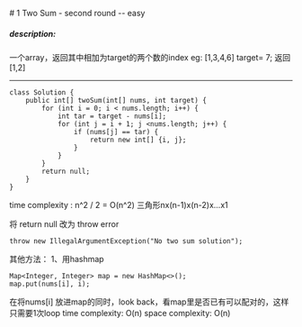 \# 1 Two Sum - second round -- easy

##### description:
一个array，返回其中相加为target的两个数的index
eg: [1,3,4,6] target= 7;
返回 [1,2]
*************

```
class Solution {
    public int[] twoSum(int[] nums, int target) {
        for (int i = 0; i < nums.length; i++) {
            int tar = target - nums[i];
            for (int j = i + 1; j <nums.length; j++) {
                if (nums[j] == tar) {
                    return new int[] {i, j};
                }
            }
        }
        return null;
    }
}
```
time complexity : n^2 / 2 = O(n^2)
三角形nx(n-1)x(n-2)x...x1

将 return null 改为 throw error
```
throw new IllegalArgumentException("No two sum solution");
```

其他方法：
1、用hashmap
```
Map<Integer, Integer> map = new HashMap<>();
map.put(nums[i], i);
```
在将nums[i] 放进map的同时，look back，看map里是否已有可以配对的，这样只需要1次loop
time complexity: O(n)
space complexity: O(n)
